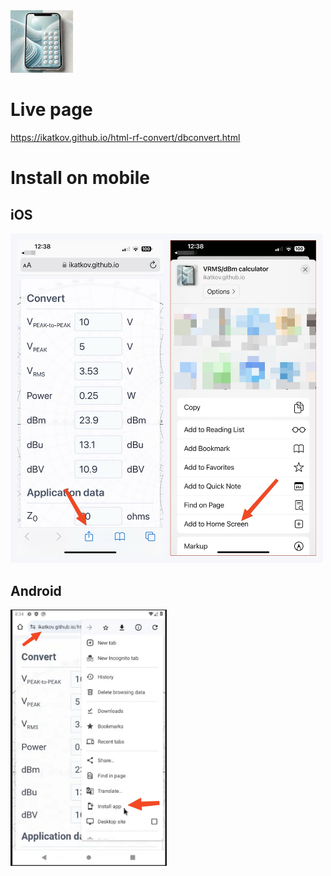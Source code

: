 <img src="icon-192x192.png" width=100px/>

# Live page

https://ikatkov.github.io/html-rf-convert/dbconvert.html

# Install on mobile

## iOS
<img src="ios.png" width=500px/>

## Android
<img src="android.png" width=250px/>